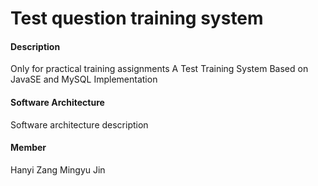 # Test question training system

#### Description
Only for practical training assignments
A Test Training System Based on JavaSE and MySQL Implementation

#### Software Architecture
Software architecture description


#### Member

Hanyi Zang
Mingyu Jin


